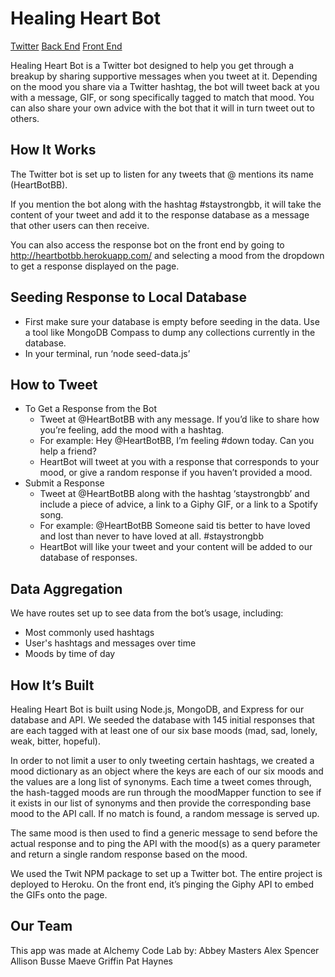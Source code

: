 # Healing Heart Bot

[Twitter](http://www.twitter.com/heartbotbb)
[Back End](https://radiant-dawn2.herokuapp.com/)
[Front End](https://heartbotbb.herokuapp.com/)

Healing Heart Bot is a Twitter bot designed to help you get through a breakup by sharing supportive messages when you tweet at it. Depending on the mood you share via a Twitter hashtag, the bot will tweet back at you with a message, GIF, or song specifically tagged to match that mood. You can also share your own advice with the bot that it will in turn tweet out to others. 

## How It Works
The Twitter bot is set up to listen for any tweets that @ mentions its name (HeartBotBB). 

If you mention the bot along with the hashtag #staystrongbb, it will take the content of your tweet and add it to the response database as a message that other users can then receive. 

You can also access the response bot on the front end by going to http://heartbotbb.herokuapp.com/ and selecting a mood from the dropdown to get a response displayed on the page. 

## Seeding Response to Local Database
* First make sure your database is empty before seeding in the data. Use a tool like MongoDB Compass to dump any collections currently in the database. 
* In your terminal, run ‘node seed-data.js’ 

## How to Tweet   
* To Get a Response from the Bot
    * Tweet at @HeartBotBB with any message. If you’d like to share how you’re feeling, add the mood with a hashtag.
    * For example: Hey @HeartBotBB, I’m feeling #down today. Can you help a friend?
    * HeartBot will tweet at you with a response that corresponds to your mood, or give a random response if you haven’t provided a mood. 
* Submit a Response
    * Tweet at @HeartBotBB along with the hashtag ‘staystrongbb’ and include a piece of advice, a link to a Giphy GIF, or a link to a Spotify song. 
    * For example: @HeartBotBB Someone said tis better to have loved and lost than never to have loved at all. #staystrongbb
    * HeartBot will like your tweet and your content will be added to our database of responses. 

## Data Aggregation
We have routes set up to see data from the bot’s usage, including:
* Most commonly used hashtags
* User's hashtags and messages over time
* Moods by time of day

## How It’s Built
Healing Heart Bot is built using Node.js, MongoDB, and Express for our database and API. We seeded the database with 145 initial responses that are each tagged with at least one of our six base moods (mad, sad, lonely, weak, bitter, hopeful). 

In order to not limit a user to only tweeting certain hashtags, we created a mood dictionary as an object where the keys are each of our six moods and the values are a long list of synonyms. Each time a tweet comes through, the hash-tagged moods are run through the moodMapper function to see if it exists in our list of synonyms and then provide the corresponding base mood to the API call. If no match is found, a random message is served up. 

The same mood is then used to find a generic message to send before the actual response and to ping the API with the mood(s) as a query parameter and return a single random response based on the mood. 

We used the Twit NPM package to set up a Twitter bot. The entire project is deployed to Heroku. On the front end, it’s pinging the Giphy API to embed the GIFs onto the page. 

## Our Team
This app was made at Alchemy Code Lab by:
Abbey Masters
Alex Spencer
Allison Busse
Maeve Griffin
Pat Haynes
